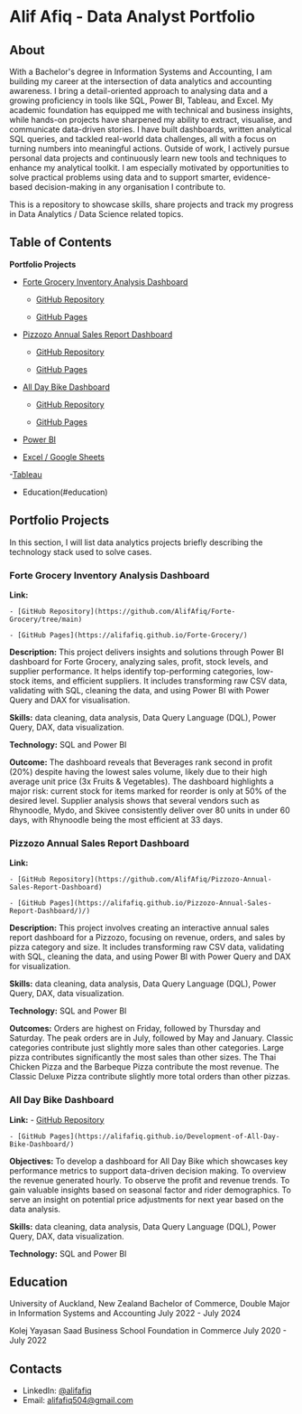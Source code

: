 # Alif Afiq - Data Analyst Portfolio
## About
With a Bachelor's degree in Information Systems and Accounting, I am building my career at the intersection of data analytics and accounting awareness. I bring a detail-oriented approach to analysing data and a growing proficiency in tools like SQL, Power BI, Tableau, and Excel.
My academic foundation has equipped me with technical and business insights, while hands-on projects have sharpened my ability to extract, visualise, and communicate data-driven stories. I have built dashboards, written analytical SQL queries, and tackled real-world data challenges, all with a focus on turning numbers into meaningful actions.
Outside of work, I actively pursue personal data projects and continuously learn new tools and techniques to enhance my analytical toolkit. I am especially motivated by opportunities to solve practical problems using data and to support smarter, evidence-based decision-making in any organisation I contribute to.

This is a repository to showcase skills, share projects and track my progress in Data Analytics / Data Science related topics.

## Table of Contents

**Portfolio Projects**

- [Forte Grocery Inventory Analysis Dashboard](#forte-grocery-inventory-analysis-dashboard)
  
	- [GitHub Repository](https://github.com/AlifAfiq/Forte-Grocery/tree/main)
  
	- [GitHub Pages](https://alifafiq.github.io/Forte-Grocery/)

- [Pizzozo Annual Sales Report Dashboard](#pizzozo-annual-sales-report-dashboard)
  
	- [GitHub Repository](https://github.com/AlifAfiq/Pizzozo-Annual-Sales-Report-Dashboard)
  
	- [GitHub Pages](https://alifafiq.github.io/Pizzozo-Annual-Sales-Report-Dashboard/)
  
- [All Day Bike Dashboard](#all-day-bike-dashboard)
  
	- [GitHub Repository](https://github.com/AlifAfiq/Development-of-All-Day-Bike-Dashboard)
  
	- [GitHub Pages](https://alifafiq.github.io/Development-of-All-Day-Bike-Dashboard/)
  
- [Power BI](https://github.com/AlifAfiq/Sales-Dashboard-Common-)
  
- [Excel / Google Sheets](https://github.com/AlifAfiq/Simple-Excel-Dashboard)
  
-[Tableau](https://public.tableau.com/app/profile/muhammad.alif.afiq.bin.khairul.anuar/vizzes)

- Education(#education)




## Portfolio Projects
In this section, I will list data analytics projects briefly describing the technology stack used to solve cases.

### Forte Grocery Inventory Analysis Dashboard 

**Link:**

	- [GitHub Repository](https://github.com/AlifAfiq/Forte-Grocery/tree/main)
  
	- [GitHub Pages](https://alifafiq.github.io/Forte-Grocery/)

**Description:** This project delivers insights and solutions through Power BI dashboard for Forte Grocery, analyzing sales, profit, stock levels, and supplier performance. It helps identify top-performing categories, low-stock items, and efficient suppliers. It includes transforming raw CSV data, validating with SQL, cleaning the data, and using Power BI with Power Query and DAX for visualisation.

**Skills:** data cleaning, data analysis, Data Query Language (DQL), Power Query, DAX, data visualization.

**Technology:** SQL and Power BI 

**Outcome:** The dashboard reveals that Beverages rank second in profit (20%) despite having the lowest sales volume, likely due to their high average unit price (3x Fruits & Vegetables). The dashboard highlights a major risk: current stock for items marked for reorder is only at 50% of the desired level. Supplier analysis shows that several vendors such as Rhynoodle, Mydo, and Skivee consistently deliver over 80 units in under 60 days, with Rhynoodle being the most efficient at 33 days.

### Pizzozo Annual Sales Report Dashboard

**Link:** 

	- [GitHub Repository](https://github.com/AlifAfiq/Pizzozo-Annual-Sales-Report-Dashboard)
  
	- [GitHub Pages](https://alifafiq.github.io/Pizzozo-Annual-Sales-Report-Dashboard/)/)


**Description:** This project involves creating an interactive annual sales report dashboard for a Pizzozo, focusing on revenue, orders, and sales by pizza category and size. It includes transforming raw CSV data, validating with SQL, cleaning the data, and using Power BI with Power Query and DAX for visualization.

**Skills:** data cleaning, data analysis, Data Query Language (DQL), Power Query, DAX, data visualization.

**Technology:** SQL and Power BI

**Outcomes:** Orders are highest on Friday, followed by Thursday and Saturday. The peak orders are in July, followed by May and January. Classic categories contribute just slightly more sales than other categories. Large pizza contributes significantly the most sales than other sizes. The Thai Chicken Pizza and the Barbeque Pizza contribute the most revenue. The Classic Deluxe Pizza contribute slightly more total orders than other pizzas.


### All Day Bike Dashboard

**Link:** 
	- [GitHub Repository](https://github.com/AlifAfiq/Development-of-All-Day-Bike-Dashboard)
  
	- [GitHub Pages](https://alifafiq.github.io/Development-of-All-Day-Bike-Dashboard/)
 
**Objectives:** To develop a dashboard for All Day Bike which showcases key performance metrics to support data-driven decision making. To overview the revenue generated hourly. To observe the profit and revenue trends. To gain valuable insights based on seasonal factor and rider demographics. To serve an insight on potential price adjustments for next year based on the data analysis.

**Skills:** data cleaning, data analysis, Data Query Language (DQL), Power Query, DAX, data visualization.

**Technology:** SQL and Power BI


## Education
University of Auckland, New Zealand 
Bachelor of Commerce, Double Major in Information Systems and Accounting
July 2022 - July 2024

Kolej Yayasan Saad Business School 
Foundation in Commerce
July 2020 - July 2022


## Contacts
- LinkedIn: [@alifafiq](www.linkedin.com/in/muhammad-alif-afiq-538a2b268)
- Email: alifafiq504@gmail.com

